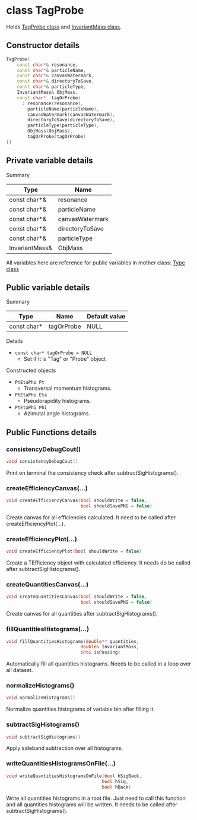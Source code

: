 # class TagProbe

Holds [TagProbe class](TagProbe.md) and [InvariantMass class](InvariantMass.md).

## Constructor details

```cpp
TagProbe(
    const char*& resonance,
    const char*& particleName,
    const char*& canvasWatermark,
    const char*& directoryToSave,
    const char*& particleType,
    InvariantMass& ObjMass,
    const char*  tagOrProbe)
      : resonance(resonance),
        particleName(particleName),
        canvasWatermark(canvasWatermark),
        directoryToSave(directoryToSave),
        particleType(particleType),
        ObjMass(ObjMass),
        tagOrProbe(tagOrProbe)
{}
```

## Private variable details

Summary

| Type           | Name            |
|----------------|-----------------|
| const char*&   | resonance       |
| const char*&   | particleName    |
| const char*&   | canvasWatermark |
| const char*&   | directoryToSave |
| const char*&   | particleType    |
| InvariantMass& | ObjMass         |

All variables here are reference for public variables in mother class: [Type class](Type.md)

## Public variable details

Summary

| Type        | Name         | Default value |
|-------------|--------------|---------------|
| const char* | tagOrProbe   | NULL          |

Details

* `const char* tagOrProbe = NULL`
    * Set if it is "Tag" or "Probe" object

Constructed objects

* `PtEtaPhi Pt`
    * Transversal momentum histograms.
* `PtEtaPhi Eta`
    * Pseudorapidity histograms.
* `PtEtaPhi Phi`
    * Azimutal angle histograms.

## Public Functions details

### consistencyDebugCout()

```cpp
void consistencyDebugCout()
```

Print on terminal the consistency check after subtractSigHistograms().

### createEfficiencyCanvas(...)

```cpp
void createEfficiencyCanvas(bool shouldWrite = false,
                            bool shouldSavePNG = false)
```

Create canvas for all efficiencies calculated. It need to be called after createEfficiencyPlot(...).

### createEfficiencyPlot(...)

```cpp
void createEfficiencyPlot(bool shouldWrite = false)
```

Create a TEfficiency object with calculated efficiency. It needs do be called after subtractSigHistograms().

### createQuantitiesCanvas(...)

```cpp
void createQuantitiesCanvas(bool shouldWrite = false,
                            bool shouldSavePNG = false)
```

Create canvas for all quantities after subtractSigHistograms().

### fillQuantitiesHistograms(...)

```cpp
void fillQuantitiesHistograms(double** quantities,
                            double& InvariantMass,
                            int& isPassing)
```

Automatically fill all quantities histograms. Needs to be called in a loop over all dataset.

### normalizeHistograms()

```cpp
void normalizeHistograms()
```

Normalize quantities histograms of variable bin after filling it.

### subtractSigHistograms()

```cpp
void subtractSigHistograms()
```

Apply sideband subtraction over all histograms.

### writeQuantitiesHistogramsOnFile(...)

```cpp
void writeQuantitiesHistogramsOnFile(bool hSigBack,
                                    bool hSig,
                                    bool hBack)
```

Write all quantities histograms in a root file. Just need to call this function and all quantities histograms will be written. It needs to be called after subtractSigHistograms().
